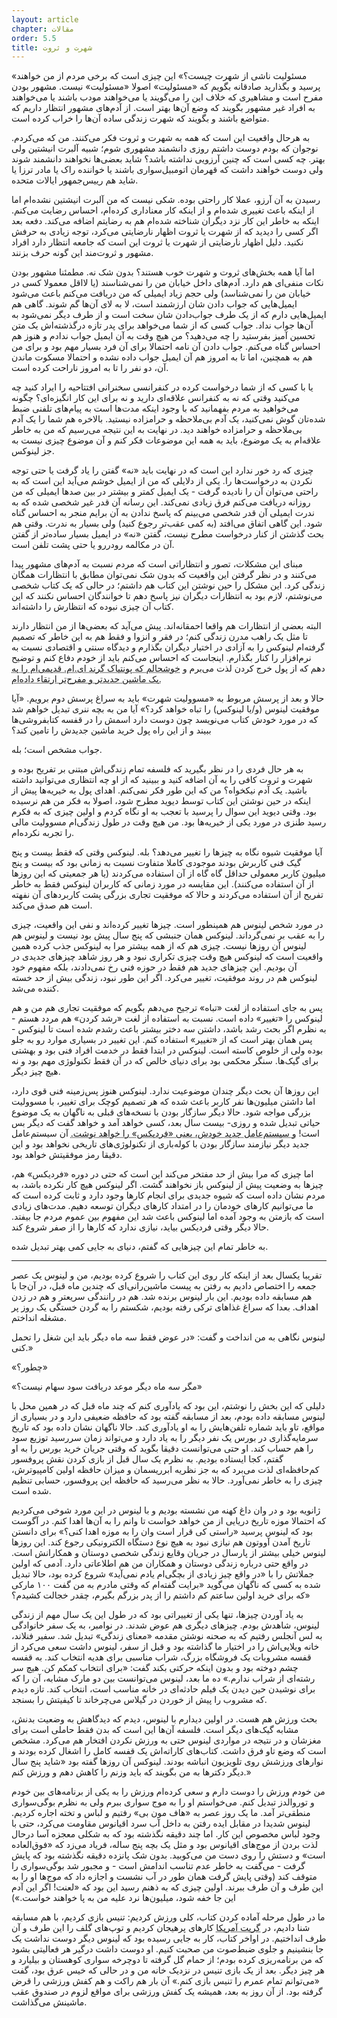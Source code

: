 ```yaml
---
layout: article
chapter: مقالات
order: 5.5
title: شهرت و ثروت
---
```




«مسئولیت ناشی از شهرت چیست؟» این چیزی است که برخی مردم از من خواهند پرسید و بگذارید صادقانه بگویم که «مسئولیت» اصولا «مسئولیت» نیست. مشهور بودن مفرح است و مشاهیری که خلاف این را می‌گویند یا می‌خواهند مودب باشند یا می‌خواهند به افراد غیر مشهور بگویند که وضع آن‌ها بهتر است. از آدم‌های مشهور انتظار داریم که متواضع باشند و بگویند که شهرت زندگی ساده آن‌ها را خراب کرده است.

به هرحال واقعیت این است که همه به شهرت و ثروت فکر می‌کنند. من که می‌کردم. نوجوان که بودم دوست داشتم روزی دانشمند مشهوری شوم؛ شبیه آلبرت انیشتین ولی بهتر. چه کسی است که چنین آرزویی نداشته باشد؟ شاید بعضی‌ها نخواهند دانشمند شوند ولی دوست خواهند داشت که قهرمان اتومبیل‌سواری باشند یا خواننده راک یا مادر ترزا یا شاید هم رییس‌جمهور ایالات متحده. 

رسیدن به آن آرزو، عملا کار راحتی بوده. شکی نیست که من آلبرت انیشتین نشده‌ام اما از اینکه باعث تغییری شده‌ام و از اینکه کار معناداری کرده‌ام، احساس رضایت می‌کنم. اینکه به خاطر این کار نزد دیگران شناخته‌ شده‌ام هم به رضایتم اضافه می‌کند.  دفعه بعد اگر کسی را دیدید که از شهرت یا ثروت اظهار نارضایتی می‌کرد، توجه زیادی به حرفش نکنید. دلیل اظهار نارضایتی از شهرت یا ثروت این است که جامعه انتظار دارد افراد مشهور و ثروت‌مند این گونه حرف بزنند.

اما آیا همه بخش‌های ثروت و شهرت خوب هستند؟ بدون شک نه. مطمئنا مشهور بودن نکات منفی‌ای هم دارد. آدم‌های داخل خیابان من را نمی‌شناسند (یا لااقل معمولا کسی در خیابان من را نمی‌شناسد) ولی حجم زیاد ایمیلی که من دریافت می‌کنم باعث می‌شود ایمیل‌هایی که جواب دادن شان ارزشمند است،‌ لا به لای آن‌ها گم شوند. گاهی هم ایمیل‌هایی دارم که از یک طرف جواب‌دادن شان سخت است و از طرف دیگر نمی‌شود به آن‌ها جواب نداد. جواب کسی که از شما می‌خواهد برای پدر تازه درگذشته‌اش یک متن تحسین آمیز بفرستید را چه می‌دهید؟ من هیچ وقت به آن ایمیل جواب ندادم و هنوز هم احساس گناه می‌کنم. جواب دادن آن نامه احتمالا برای آن فرد بسیار مهم بود و برای من هم به همچنین، اما تا به امروز هم آن ایمیل جواب داده نشده و احتمالا مسکوت ماندن آن، دو نفر را تا به امروز ناراحت کرده است. 

یا با کسی که از شما درخواست کرده در کنفرانسی سخنرانی افتتاحیه را ایراد کنید چه می‌کنید وقتی که نه به کنفرانس علاقه‌ای دارید و نه برای این کار انگیزه‌ای؟ چگونه می‌خواهید به مردم بفهمانید که با وجود اینکه مدت‌ها است به پیام‌های تلفنی ضبط شده‌تان گوش نمی‌کنید، یک آدم بی‌ملاحظه و حرامزاده نیستید. بالاخره هم شما را یک آدم بی‌ملاحظه و حرامزاده خواهند دید. در نهایت به این نتیجه می‌رسیم که من به خاطر علاقه‌ام به یک موضوع، باید به همه این موضوعات فکر کنم و آن موضوع چیزی نیست به جز لینوکس. 

چیزی که رد خور ندارد این است که در نهایت باید «نه» گفتن را یاد گرفت یا حتی توجه نکردن به درخواست‌ها را. یکی از دلایلی که من از ایمیل خوشم می‌آید این است که به راحتی می‌توان آن را نادیده گرفت - یک ایمیل کمتر و بیشتر در بین صدها ایمیلی که من روزانه دریافت می‌کنم فرق زیادی نمی‌کند. این رسانه آن قدر غیر شخصی شده که به ندرت ایمیلی آن قدر شخصی می‌بینم که پاسخ ندادن به آن برایم منجر به احساس گناه شود. این گاهی اتفاق می‌افتد (به کمی عقب‌تر رجوع کنید) ولی بسیار به ندرت. وقتی هم بحث گذشتن از کنار درخواست مطرح نیست، گفتن «نه» در ایمیل بسیار ساده‌تر از گفتن آن در مکالمه رودررو یا حتی پشت تلفن است. 

مبنای این مشکلات، تصور و انتظاراتی است که مردم نسبت به آدم‌های مشهور پیدا می‌کنند و در نظر گرفتن این واقعیت که بدون شک نمی‌توان مطابق با انتظارات همگان زندگی کرد. این مشکل را حین نوشتن این کتاب هم داشتم؛ در حالی که یک کتاب شخصی می‌نوشتم، لازم بود به انتظارات دیگران نیز پاسخ دهم تا خوانندگان احساس نکنند که این کتاب آن چیزی نبوده که انتظارش را داشته‌اند.

البته بعضی از انتظارات هم واقعا احمقانه‌اند. پیش می‌آید که بعضی‌ها از من انتظار دارند تا مثل یک راهب مدرن زندگی کنم؛ در فقر و انزوا و فقط هم به این خاطر که تصمیم گرفته‌ام لینوکس را به آزادی در اختیار دیگران بگذارم و دیدگاه سنتی و اقتصادی نسبت به نرم‌افزار را کنار بگذارم. اینجاست که احساس می‌کنم باید از خودم دفاع کنم و توضیح دهم که از پول خرج کردن لذت می‌برم و <abbr title="لینوس در زیرنویس می‌گوید «پونتیاک گرند ای.ام. هیچ مشکلی ندارد و ماشین خوبی است. فکر می‌کنم یکی از مرسوم‌تری ماشین‌های آمریکا هم باشد و چندباری هم خبرنگارها به من گفته‌اند که با دیدن خودروی معمولی من شگفت زده شده‌اند. این خودرو حتی ژاپنی‌ هم نیست! این روزها بعضی مردم احساس می‌کنند که دیگر برای‌شان محترم نیستم چون ساعت‌ها در مورد رنگ ماشین جدیدم که خیلی کمتر از قبلی کاربردی است، فکر کرده‌ام - یک بی.ام.و. زد ۳ که - یادتان که نرفته؟ - فقط برای تفریح. این خودرو عملا به هیچ دردی جز «تفریح» نمی‌خورد و دقیقا به همین خاطر است که دوستش دارم.»">خوشحالم که پونتیاک گرند ای.ام. قدیمی‌ام را به یک ماشین جدیدتر و مفرح‌تر ارتقاء داده‌ام.</abbr >

حالا و بعد از پرسش مربوط به «مسوولیت شهرت» باید به سراغ پرسش دوم برویم. «آیا موفقیت لینوس (و/یا لینوکس) را تباه خواهد کرد؟» آیا من به بچه ننری تبدیل خواهم شد که در مورد خودش کتاب می‌نویسد چون دوست دارد اسمش را در قفسه کتابفروشی‌ها ببیند و از این راه پول خرید ماشین جدیدش را تامین کند؟

جواب مشخص است؛ بله.

به هر حال فردی را در نظر بگیرید که فلسفه تمام زندگی‌اش مبتنی بر تفریح بوده و شهرت و ثروت کافی را به آن اضافه کنید و ببینید که از او چه انتظاری می‌توانید داشته باشید. یک آدم نیکخواه؟ من که این طور فکر نمی‌کنم. اهدای پول به خیریه‌ها پیش از اینکه در حین نوشتن این کتاب توسط دیوید مطرح شود، اصولا به فکر من هم نرسیده بود. وقتی دیوید این سوال را پرسید با تعجب به او نگاه کردم و اولین چیزی که به فکرم رسید طنزی در مورد یکی از خیریه‌ها بود. من هیچ وقت در طول زندگی‌ام مسوولیت مالی را تجربه نکرده‌ام. 

آیا موفقیت شیوه نگاه به چیزها را تغییر می‌دهد؟ بله. لینوکس وقتی که فقط بیست و پنج گیک فنی کاربرش بودند موجودی کاملا متفاوت نسبت به زمانی بود که بیست و پنج میلیون کاربر معمولی حداقل گاه گاه از آن استفاده می‌کردند (یا هر جمعیتی که این روزها از آن استفاده می‌کنند). این مقایسه در مورد زمانی که کاربران لینوکس فقط به خاطر تفریح از آن استفاده می‌کردند و حالا که موفقیت تجاری بزرگی پشت کاربردهای آن نفهته است هم صدق می‌کند. 

در مورد شخص لینوس هم همینطور است. چیزها تغییر کرده‌اند و نفی این واقعیت، چیزی را به عقب بر نمی‌گرداند. لینوکس همان جنبشی که پنج سال پیش بود نیست و لینوس هم لینوس آن روزها نیست. چیزی هم که از همه بیشتر مرا به لینوکس جذب کرده همین واقعیت است که لینوکس هیچ وقت چیزی تکراری نبود و هر روز شاهد چیزهای جدیدی در آن بودیم. این چیزهای جدید هم فقط در حوزه فنی رخ نمی‌دادند، بلکه مفهوم خود لینوکس هم در روند موفقیت، تغییر می‌کرد. اگر این طور نبود، زندگی بیش از حد خسته کننده می‌شد.

پس به جای استفاده از لغت «تباه» ترجیح می‌دهم بگویم که موفقیت تجاری هم من و هم لینوکس را «تغییر» داده است. نسبت به استفاده از لغت «رشد کردن» هم مردد هستم - به نظرم اگر بحث رشد باشد، داشتن سه دختر بیشتر باعث رشدم شده است تا لینوکس - پس همان بهتر است که از «تغییر» استفاده کنم. این تغییر در بسیاری موارد رو به جلو بوده ولی از خلوص کاسته است. لینوکس در ابتدا فقط در خدمت افراد فنی بود و بهشتی برای گیک‌ها. سنگر محکمی بود برای دنیای خالص که در آن فقط تکنولوژی مهم بود و نه هیچ چیز دیگر. 

این روزها آن بحث دیگر چندان موضوعیت ندارد. لینوکس هنوز پس‌زمینه فنی قوی دارد، اما داشتن میلیون‌ها نفر کاربر باعث شده که هر تصمیم کوچک برای تغییر، با مسوولیت بزرگی مواجه شود. حالا دیگر سازگار بودن با نسخه‌های قبلی به ناگهان به یک موضوع حیاتی تبدیل شده و روزی- بیست سال بعد،‌ کسی خواهد آمد و خواهد گفت که دیگر بس است! <abbr title="لینوس در پاورقی توضیح می دهد «شاید هم دایانیکس، چون امیدواریم که بیست سال بعد دنیای نرم‌افزار از سلطه مردان خارج شده باشد.»">و سیستم‌عامل جدید خودش، یعنی «فردیکس» را خواهد نوشت.</abbr > آن سیستم‌عامل جدید دیگر نیازمند سازگار بودن با کوله‌باری از تکنولوژی‌های تاریخی نخواهد بود و این دقیقا رمز موفقیتش خواهد بود. 

اما چیزی که مرا بیش از حد مفتخر می‌کند این است که حتی در دوره «فردیکس» هم، چیزها به وضعیت پیش از لینوکس باز نخواهند گشت. اگر لینوکس هیچ کار نکرده باشد، به مردم نشان داده است که شیوه جدیدی برای انجام کارها وجود دارد و ثابت کرده است که ما می‌توانیم کارهای خودمان را در امتداد کارهای دیگران توسعه دهیم. مدت‌های زیادی است که بازمتن به وجود آمده اما لینوکس باعث شد این مفهوم بین عموم مردم جا بیفتد. حالا دیگر وقتی فردیکس بیاید، نیازی ندارد که کارها را از صفر شروع کند.

به خاطر تمام این چیزهایی که گفتم، دنیای به جایی کمی بهتر تبدیل شده. 

***

<div class="journal">

تقریبا یکسال بعد از اینکه کار روی این کتاب را شروع کرده بودیم، من و لینوس یک عصر جمعه را اختصاص دادیم به رفتن به پیست ماشین‌رانی‌ای که چندین ماه قبل، در آن‌جا با هم مسابقه داده بودیم. این بار لینوس برنده شد. هم در رانندگی سریعتر و هم در زدن اهداف. بعدا که سراغ غذاهای ترکی رفته بودیم، شکستم را به گردن خستگی یک روز پر مشغله انداختم. 

لینوس نگاهی به من انداخت و گفت: «در عوض فقط سه ماه دیگر باید این شغل را تحمل کنی.»

«چطور؟»

«مگر سه ماه دیگر موعد دریافت سود سهام نیست؟»

دلیلی که این بخش را نوشتم، این بود که یادآوری کنم که چند ماه قبل که در همین محل با لینوس مسابقه داده بودم، بعد از مسابقه گفته بود که حافظه ضعیفی دارد و در بسیاری از مواقع،‌ تاو باید شماره‌ تلفن‌هایش را به او یادآوری کند. حالا ناگهان نشان داده بود که تاریخ سرمایه‌گذاری در بورس یک نفر دیگر را به یاد دارد و می‌تواند زمان سررسید توزیع سود را هم حساب کند. او حتی می‌توانست دقیقا بگوید که وقتی جریان خرید بورس را به او گفتم،‌ کجا ایستاده بودیم. به نظرم یک سال قبل از بازی کردن نقش پروفسور کم‌حافظه‌ای لذت می‌برد که به جز نظریه ابرریسمان و میزان حافظه اولین کامپیوترش، چیزی را به خاطر نمی‌آورد. حالا به نظر می‌رسید که حافظه این پروفسور، حسابی تنظیم شده است.

ژانویه بود و در وان داغ کهنه من نشسته بودیم و با لینوس در این مورد شوخی می‌کردیم که احتمالا موزه تاریخ دریایی از من خواهد خواست تا وانم را به آن‌ها اهدا کنم. در آگوست بود که لینوس پرسید «راستی کی قرار است وان را به موزه اهدا کنی؟» برای دانستن تاریخ آمدن آووتون هم نیازی نبود به هیچ نوع دستگاه الکترونیکی رجوع کند. این روزها لینوس خیلی بیشتر از پارسال در جریان وقایع زندگی شخصی دوستان و همکارانش است. در واقع حتی درباره زندگی دوستان و همکاران من هم اطلاعاتی دارد. آدمی که اولین جملاتش را با «در واقع چیز زیادی از بچگی‌ام یادم نمی‌آید» شروع کرده بود، حالا تبدیل شده به کسی که ناگهان می‌گوید «برایت گفته‌ام که وقتی مادرم به من گفت ۱۰۰ مارکی که برای خرید اولین ساعتم کم داشتم را از پدر بزرگم بگیرم، چقدر خجالت کشیدم؟»

به یاد آوردن چیزها، تنها یکی از تغییراتی بود که در طول این یک سال مهم از زندگی لینوس، شاهدش بودم. چیزهای دیگری هم عوض شدند. در نوامبر، به یک سفر خانوادگی به لس آنجلس رفتیم که به صحنه نوشتن مقدمه «معنای زندگی» تبدیل شد. سفیر فنلاند، خانه ویلایی‌اش را در اختیار ما گذاشته بود و قبل از سفر،‌ لینوس داشت سعی می‌کرد از قفسه مشروبات یک فروشگاه بزرگ، شراب مناسبی برای هدیه انتخاب کند. به قفسه چشم دوخته بود و بدون اینکه حرکتی بکند گفت: «برای انتخاب کمکم کن. هیچ سر رشته‌ای از شراب ندارم.» ده ما بعد، لینوس می‌توانست بین دو مارک مشابه، آن را که برای نوشیدن حین دیدن یک فیلم حادثه‌ای در خانه مناسب است، انتخاب کند. تازه دیدم که مشروب را پیش از خوردن در گیلاس می‌چرخاند تا کیفیتش را بسنجد.

بحث ورزش هم هست. در اولین دیدارم با لینوس، دیدم که دیدگاهش به وضعیت بدنش، مشابه گیک‌های دیگر است. فلسفه آن‌ها این است که بدن فقط حاملی است برای مغزشان و در نتیجه در مواردی لینوس حتی به ورزش نکردن افتخار هم می‌کرد. مشخص است که وضع تاو فرق داشت. کتاب‌های کاراته‌اش یک قفسه کامل را اشغال کرده بودند و نوارهای ورزشش روی تلویزیون انباشه بودند.  لینوکس آن روزها گفته بود «شاید پنج سال دیگر دکترها به من بگویند که باید وزنم را کاهش دهم و ورزش کنم.»

من خودم ورزش را دوست دارم و سعی کرده‌ام ورزش را به یکی از برنامه‌های بین خودم و توروالدز تبدیل کنم. می‌خواستم او را به موج سواری ببرم ولی به نظرم بوگی‌سواری منطقی‌تر آمد. ما یک روز عصر به «هاف مون بی» رفتیم و لباس و تخته اجاره کردیم. لینوس شدیدا در مقابل ایده رفتن به داخل آب سرد اقیانوس مقاومت می‌کرد، حتی با وجود لباس مخصوص این کار. اما چند دقیقه نگذشته بود که به شکلی معجزه آسا درحال لذت بردن از موج‌های اقیانوس بود و مثل یک بچه پنج ساله، فریاد می‌زد که «فوق‌العاده است» و دستش را روی دست من می‌کوبید. بدون شک پانزده دقیقه نگذشته بود که پایش گرفت - می‌گفت به خاطر عدم تناسب اندامش است - و مجبور شد بوگی‌سواری را متوقف کند (وقتی پایش گرفت همان طور در آب نشست و اجازه داد که موج‌ها او را به این طرف و آن طرف ببرند. اولین چیزی که به ذهنم رسید این بود که «لعنت! اگر این آدم این جا خفه شود، میلیون‌ها نرد علیه من به پا خواهند خواست.»)

ما در طول مرحله آماده کردن کتاب، کلی ورزش کردیم: تنیس بازی کردیم، با هم مسابقه شنا دادیم، در <abbr title="Great America - نام یک پارک تفریحی بزرگ در حوالی سن خوزه">گریت آمریکا</abbr > کارهای پرهیجان کردیم و توپ‌های گلف را این طرف و آن طرف انداختیم. در اواخر کتاب، کار به جایی رسیده بود که لینوس دیگر دوست نداشت یک جا بنشینیم و جلوی ضبط‌صوت من صحبت کنیم. او دوست داشت درگیر هر فعالیتی بشود که من برنامه‌ریزی کرده بودم؛ از حمام گل گرفته تا دوچرخه سواری کوهستان و بیلیارد و هر چیز دیگر. بعد از یک بازی تنیس در نزدیک خانه من و در حالی که خیس عرق بود، گفت «می‌توانم تمام عمرم را تنیس بازی کنم.» آن بار هم راکت و هم کفش ورزشی را قرض گرفته بود. از آن روز به بعد، همیشه یک کفش ورزشی برای مواقع لزوم در صندوق عقب ماشینش می‌گذاشت.

</div >

